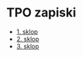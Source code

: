 # TPO zapiski 
- <a href="https://github.com/mindOfCaspian/zapiski/tree/main/tpo/I_sklop">1. sklop</a>
- <a href="https://github.com/mindOfCaspian/zapiski/tree/main/tpo/II_sklop">2. sklop</a>
- <a href="https://github.com/mindOfCaspian/zapiski/tree/main/tpo/III_sklop">3. sklop</a>